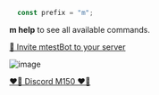 ```js
  const prefix = "m";
  ```
<p><b>m help</b> to see all available commands.</p>
<p align="left"><a href="https://discord.com/api/oauth2/authorize?client_id=1000550608299896852&permissions=413592284240&scope=bot">🤖 Invite mtestBot to your server</a></p>

![image](https://user-images.githubusercontent.com/87193132/181423018-aa1b8612-5a01-48e2-8369-33f04eb92556.png)

<p align="left"><a href="https://discord.gg/7qeYfjC">❤️‍🔥 Discord M150 ❤️‍🔥</a></p>
